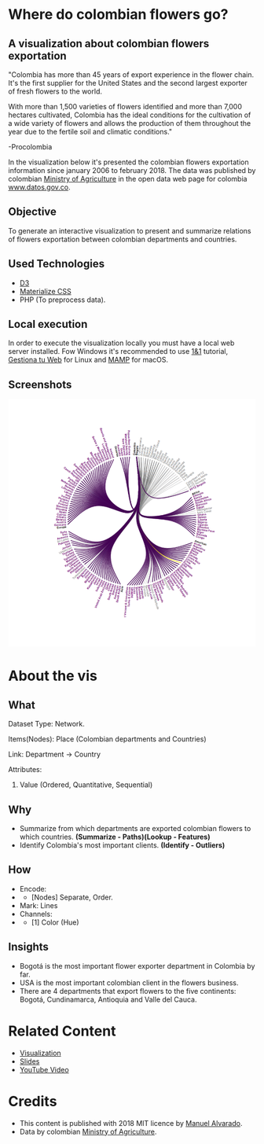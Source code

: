 # Where do colombian flowers go?
## A visualization about colombian flowers exportation

"Colombia has more than 45 years of export experience in the flower chain. It's the first supplier for the United States and the second largest exporter of fresh flowers to the world.

With more than 1,500 varieties of flowers identified and more than 7,000 hectares cultivated, Colombia has the ideal conditions for the cultivation of a wide variety of flowers and allows the production of them throughout the year due to the fertile soil and climatic conditions."

-Procolombia


In the visualization below it's presented the colombian flowers exportation information since january 2006 to february 2018. The data was published by colombian [Ministry of Agriculture](https://www.minagricultura.gov.co/) in the open data web page for colombia www.datos.gov.co.

## Objective
To generate an interactive visualization to present and summarize relations of flowers exportation between colombian departments and countries.

## Used Technologies
* [D3](https://d3js.org/)
* [Materialize CSS](https://materializecss.com)
* PHP (To preprocess data).

## Local execution
In order to execute the visualization locally you must have a local web server installed. Fow Windows it's recommended to use [1&1](https://www.1and1.com/digitalguide/server/tools/xampp-tutorial-create-your-own-local-test-server/) tutorial, [Gestiona tu Web](https://www.gestionatuweb.net/instalar-un-servidor-web-en-linux-para-pruebas-y-aprendizaje-con-xampp/) for Linux and [MAMP](https://documentation.mamp.info/en/MAMP-Mac/First-Steps/) for macOS.

## Screenshots
![preview](/screenshot.gif)

# About the vis
## What
Dataset Type: Network.

Items(Nodes): Place (Colombian departments and Countries)

Link: Department → Country

Attributes:
1. Value (Ordered, Quantitative, Sequential)

## Why
* Summarize from which departments are exported colombian flowers to which countries. **(Summarize - Paths)(Lookup - Features)**
* Identify Colombia's most important clients. **(Identify - Outliers)**

## How
* Encode:
* * [Nodes] Separate, Order.
* Mark: Lines
* Channels:
* * [1] Color (Hue)


## Insights
* Bogotá is the most important flower exporter department in Colombia by far.
* USA is the most important colombian client in the flowers business.
* There are 4 departments that export flowers to the five continents: Bogotá, Cundinamarca, Antioquia and Valle del Cauca.

# Related Content
* [Visualization](https://cubosensei.github.io/va-assignment5-colombian-flowers-exportation/)
* [Slides](https://docs.google.com/presentation/d/18yTG5e0n797cyJNNVSEh2cNGrSqQ64SW9IPGM6fNteg/edit?usp=sharing)
* [YouTube Video](https://youtu.be/XTN4FM-3KnY)


# Credits
* This content is published with 2018 MIT licence by [Manuel Alvarado](http://www.manalco.co).
* Data by colombian [Ministry of Agriculture](https://www.minagricultura.gov.co/).
